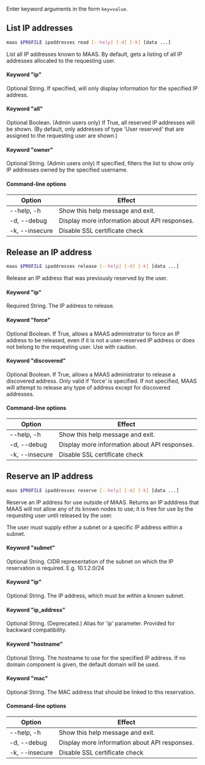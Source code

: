 Enter keyword arguments in the form `key=value`.

## List IP addresses

```bash
maas $PROFILE ipaddresses read [--help] [-d] [-k] [data ...] 
```

List all IP addresses known to MAAS. By default, gets a listing of all IP addresses allocated to the requesting user.

#### Keyword "ip"
Optional String. If specified, will only display information for the specified IP address.

#### Keyword "all"
Optional Boolean.  (Admin users only) If True, all reserved IP addresses will be shown. (By default, only addresses of type 'User reserved' that are assigned to the requesting user are shown.)

#### Keyword "owner"
Optional String.  (Admin users only) If specified, filters the list to show only IP addresses owned by the specified username.

#### Command-line options
| Option | Effect |
|-----|-----|
| --help, -h | Show this help message and exit. |
| -d, --debug | Display more information about API responses. |
| -k, --insecure | Disable SSL certificate check |

## Release an IP address

```bash
maas $PROFILE ipaddresses release [--help] [-d] [-k] [data ...] 
```

Release an IP address that was previously reserved by the user.

#### Keyword "ip"
Required String. The IP address to release.

#### Keyword "force"
Optional Boolean.  If True, allows a MAAS administrator to force an IP address to be released, even if it is not a user-reserved IP address or does not belong to the requesting user. Use with caution.

#### Keyword "discovered"
Optional Boolean.  If True, allows a MAAS administrator to release a discovered address. Only valid if 'force' is specified. If not specified, MAAS will attempt to release any type of address except for discovered addresses.

#### Command-line options
| Option | Effect |
|-----|-----|
| --help, -h | Show this help message and exit. |
| -d, --debug | Display more information about API responses. |
| -k, --insecure | Disable SSL certificate check |

## Reserve an IP address

```bash
maas $PROFILE ipaddresses reserve [--help] [-d] [-k] [data ...] 
```

Reserve an IP address for use outside of MAAS. Returns an IP adddress that MAAS will not allow any of its known nodes to use; it is free for use by the requesting user until released by the user.

The user must supply either a subnet or a specific IP address within a subnet.

#### Keyword "subnet"
Optional String. CIDR representation of the subnet on which the IP reservation is required. E.g. 10.1.2.0/24

#### Keyword "ip"
Optional String. The IP address, which must be within a known subnet.

#### Keyword "ip_address"
Optional String. (Deprecated.) Alias for 'ip' parameter. Provided for backward compatibility.

#### Keyword "hostname"
Optional String.  The hostname to use for the specified IP address.  If no domain component is given, the default domain will be used.

#### Keyword "mac"
Optional String. The MAC address that should be linked to this reservation.

#### Command-line options
| Option | Effect |
|-----|-----|
| --help, -h | Show this help message and exit. |
| -d, --debug | Display more information about API responses. |
| -k, --insecure | Disable SSL certificate check |
